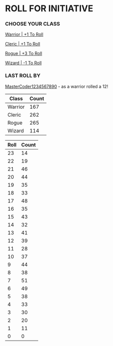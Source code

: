 # ROLL FOR INITIATIVE
### CHOOSE YOUR CLASS

[Warrior | +1 To Roll](https://github.com/benjaminsampica/benjaminsampica/issues/new?title=roll%7Cwarrior&body=Just+click+%27Submit+new+issue%27.)

[Cleric | +1 To Roll](https://github.com/benjaminsampica/benjaminsampica/issues/new?title=roll%7Ccleric&body=Just+click+%27Submit+new+issue%27.)

[Rogue | +3 To Roll](https://github.com/benjaminsampica/benjaminsampica/issues/new?title=roll%7Crogue&body=Just+click+%27Submit+new+issue%27.)

[Wizard | -1 To Roll](https://github.com/benjaminsampica/benjaminsampica/issues/new?title=roll%7Cwizard&body=Just+click+%27Submit+new+issue%27.)
### LAST ROLL BY
[MasterCoder1234567890](https://www.github.com/MasterCoder1234567890) - as a warrior rolled a 12!

|Class|Count|
|-|-|
|Warrior|167|
|Cleric|262|
|Rogue|265|
|Wizard|114|

|Roll|Count|
|-|-|
|23|14
|22|19
|21|46
|20|44
|19|35
|18|33
|17|48
|16|35
|15|43
|14|32
|13|41
|12|39
|11|28
|10|37
|9|44
|8|38
|7|51
|6|49
|5|38
|4|33
|3|30
|2|20
|1|11
|0|0
